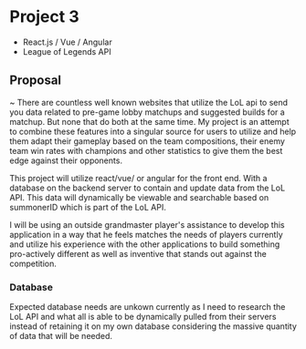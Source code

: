 # Project 3

* React.js / Vue / Angular
* League of Legends API

## Proposal

~ There are countless well known websites that utilize the LoL api to send you data related to pre-game lobby matchups and suggested builds for a matchup. But none that do both at the same time. My project is an attempt to combine these features into a singular source for users to utilize and help them adapt their gameplay based on the team compositions, their enemy team win rates with champions and other statistics to give them the best edge against their opponents.

This project will utilize react/vue/ or angular for the front end. With a database on the backend server to contain and update data from the LoL API. This data will dynamically be viewable and searchable based on summonerID which is part of the LoL API.

I will be using an outside grandmaster player's assistance to develop this application in a way that he feels matches the needs of players currently and utilize his experience with the other applications to build something pro-actively different as well as inventive that stands out against the competition.

### Database

Expected database needs are unkown currently as I need to research the LoL API and what all is able to be dynamically pulled from their servers instead of retaining it on my own database considering the massive quantity of data that will be needed.

